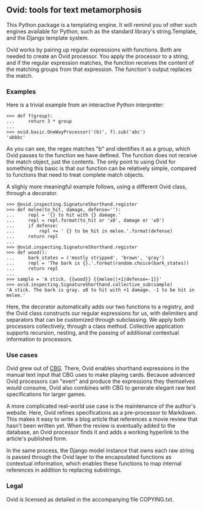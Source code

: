 ## Ovid: tools for text metamorphosis

This Python package is a templating engine. It will remind you of other such
engines available for Python, such as the standard library's string.Template,
and the Django template system.

Ovid works by pairing up regular expressions with functions. Both are
needed to create an Ovid processor. You apply the processor to a string,
and if the regular expression matches, the function receives the content
of the matching groups from that expression. The function's output replaces
the match.

### Examples

Here is a trivial example from an interactive Python interpreter:

    >>> def f(group):
    ...     return 3 * group
    ... 
    >>> ovid.basic.OneWayProcessor('(b)', f).sub('abc')
    'abbbc'

As you can see, the regex matches "b" and identifies it as a group, which
Ovid passes to the function we have defined. The function does not
receive the match object, just the contents. The only point to using Ovid
for something this basic is that our function can be relatively simple,
compared to functions that need to treat complete match objects.

A slighly more meaningful example follows, using a different Ovid class,
through a decorator.

    >>> @ovid.inspecting.SignatureShorthand.register
    >>> def melee(to_hit, damage, defense=''):
    ...     repl = '{} to hit with {} damage.'
    ...     repl = repl.format(to_hit or '±0', damage or '±0')
    ...     if defense:
    ...         repl += ' {} to be hit in melee.'.format(defense)
    ...     return repl
    ... 
    >>> @ovid.inspecting.SignatureShorthand.register
    >>> def wood():
    ...     bark_states = ('mostly stripped', 'brown', 'gray')
    ...     repl = 'The bark is {}.'.format(random.choice(bark_states))
    ...     return repl
    ... 
    >>> sample = 'A stick. {{wood}} {{melee||+1|defense=-1}}'
    >>> ovid.inspecting.SignatureShorthand.collective_sub(sample)
    'A stick. The bark is gray. ±0 to hit with +1 damage. -1 to be hit in melee.'

Here, the decorator automatically adds our two functions to a registry,
and the Ovid class constructs our regular expressions for us, with
delimiters and separators that can be customized through subclassing.
We apply both processors collectively, through a class method. Collective
application supports recursion, nesting, and the passing of additional
contextual information to processors.

### Use cases

Ovid grew out of [CBG](https://github.com/veikman/cbg). There, Ovid enables
shorthand expressions in the manual text input that CBG uses to make
playing cards. Because advanced Ovid processors can "evert" and produce
the expressions they themselves would consume, Ovid also combines with CBG
to generate elegant raw text specifications for larger games.

A more complicated real-world use case is the maintenance of the author's
website. Here, Ovid refines specifications as a pre-processor to Markdown.
This makes it easy to write a blog article that references a movie review
that hasn't been written yet. When the review is eventually added to the
database, an Ovid processor finds it and adds a working hyperlink to the
article's published form.

In the same process, the Django model instance that owns each raw string
is passed through the Ovid layer to the encapsulated functions as
contextual information, which enables these functions to map internal
references in addition to replacing substrings.

### Legal

Ovid is licensed as detailed in the accompanying file COPYING.txt.

